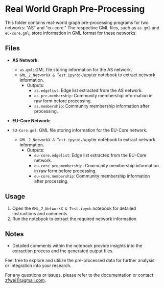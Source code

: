 # Real World Graph Pre-Processing

This folder contains real-world graph pre-processing programs for two networks: "AS" and "eu-core." The respective GML files, such as `as.gml` and `eu-core.gml`, store information in GML format for these networks.

## Files

- **AS Network:**
  - `as.gml`: GML file storing information for the AS network.
  - `GML_2_NetworkX & Test.ipynb`: Jupyter notebook to extract network information.
    - Outputs:
      - `as.edgelist`: Edge list extracted from the AS network.
      - `as_pre.membership`: Community membership information in raw form before processing.
      - `as.membership`: Community membership information after processing.

- **EU-Core Network:**
- `EU-Core.gml`: GML file storing information for the EU-Core  network.
  - `GML_2_NetworkX & Test.ipynb`: Jupyter notebook to extract network information.
    - Outputs:
      - `eu-core.edgelist`: Edge list extracted from the EU-Core  network.
      - `eu-core_pre.membership`: Community membership information in raw form before processing.
      - `eu-core.membership`: Community membership information after processing.

## Usage

1. Open the `GML_2_NetworkX & Test.ipynb` notebook for detailed instructions and comments.
2. Run the notebook to extract the required network information.

## Notes

- Detailed comments within the notebook provide insights into the extraction process and the generated output files.

Feel free to explore and utilize the pre-processed data for further analysis or integration into your research.

For any questions or issues, please refer to the documentation or contact [zfwei11@gmail.com](mailto:zfwei11@gmail.com).
